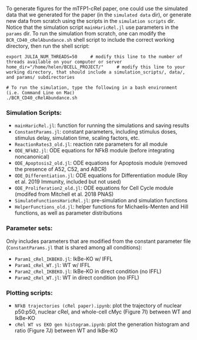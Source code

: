 To generate figures for the mTFP1-cRel paper, one could use the simulated data that we generated for the paper (in the `simulated data` dir), 
or generate new data from scratch using the scripts in the `simulation scripts` dir.
Notice that the simulation script `mainHaricRel.jl` use parameters in the `params` dir.
To run the simulation from scratch, one can modify the `BCR_CD40_cRelAbundance.sh` shell script to include the correct working directory, then run the shell script:
```
export JULIA_NUM_THREADS=50     # modify this line to the number of threads available on your computer or server
home_dir="/home/helen/BCELL_PROJECT/"     # modify this line to your working directory, that should include a simulation_scripts/, data/, and params/ subdirectories

# To run the simulation, type the following in a bash environment (i.e. Command Line on Mac)
./BCR_CD40_cRelAbundance.sh
```

### Simulation Scripts:
- `mainHaricRel.jl`: function for running the simulations and saving results
- `ConstantParams.jl`: constant parameters, including stimulus doses, stimulus delay, simulation time, scaling factors, etc.
- `ReactionRates3_old.jl`: reaction rate parameters for all module
- `ODE_NFkB2.jl`: ODE equations for NFkB module (before integrating noncanonical)
- `ODE_Apoptosis2_old.jl`: ODE equations for Apoptosis module (removed the presence of A52, C52, and ABCR)
- `ODE_Differentiation.jl`: ODE equations for Differentiation module (Roy et al. 2019 Immunity, included but not used)
- `ODE_Proliferation2_old.jl`: ODE equations for Cell Cycle module (modifed from Mitchell et al. 2018 PNAS)
- `SimulateFunctionsHaricRel.jl`: pre-simulation and simulation functions
- `HelperFunctions_old.jl`: helper functions for Michaelis-Menten and Hill functions, as well as parameter distributions

### Parameter sets:
Only includes parameters that are modified from the constant parameter file (`ConstantParams.jl` that is shared among all conditions):
- `Param1_cRel_IKBEKO.jl`: IkBe-KO w/ IFFL
- `Param1_cRel_WT.jl`: WT w/ IFFL
- `Param2_cRel_IKBEKO.jl`: IkBe-KO in direct condition (no IFFL)
- `Param2_cRel_WT.jl`: WT in direct condition (no IFFL)

### Plotting scripts:
- `NFkB trajectories (cRel paper).ipynb`: plot the trajectory of nuclear p50:p50, nuclear cRel, and whole-cell cMyc (Figure 7I) between WT and IkBe-KO
- `cRel WT vs EKO gen histogram.ipynb`: plot the generation histogram and ratio (Figure 7J) between WT and IkBe-KO
